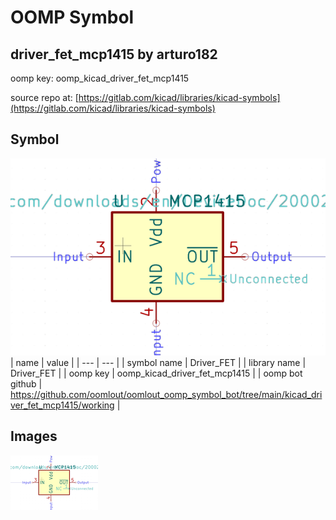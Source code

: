 # OOMP Symbol  
## driver_fet_mcp1415  by arturo182  
  
oomp key: oomp_kicad_driver_fet_mcp1415  
  
source repo at: [https://gitlab.com/kicad/libraries/kicad-symbols](https://gitlab.com/kicad/libraries/kicad-symbols)  
## Symbol  
  
[![working.png](working_600.png)](working.png)  
| name | value | 
| --- | --- | 
| symbol name | Driver_FET | 
| library name | Driver_FET | 
| oomp key | oomp_kicad_driver_fet_mcp1415 | 
| oomp bot github | https://github.com/oomlout/oomlout_oomp_symbol_bot/tree/main/kicad_driver_fet_mcp1415/working | 
## Images  
  
[![working.png](working_140.png)](working.png)  
